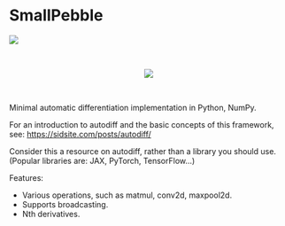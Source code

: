 # SmallPebble

[![](https://github.com/sradc/smallpebble/workflows/Python%20package/badge.svg)](https://github.com/sradc/smallpebble/commits/)

<br>
<p align="center">
<img src="pebbles.jpg" />
</p>
<br>

Minimal automatic differentiation implementation in Python, NumPy.


For an introduction to autodiff and the basic concepts of this framework, see:
https://sidsite.com/posts/autodiff/


Consider this a resource on autodiff, rather than a library you should use.
(Popular libraries are: JAX, PyTorch, TensorFlow...)


Features:
- Various operations, such as matmul, conv2d, maxpool2d.
- Supports broadcasting.
- Nth derivatives.
